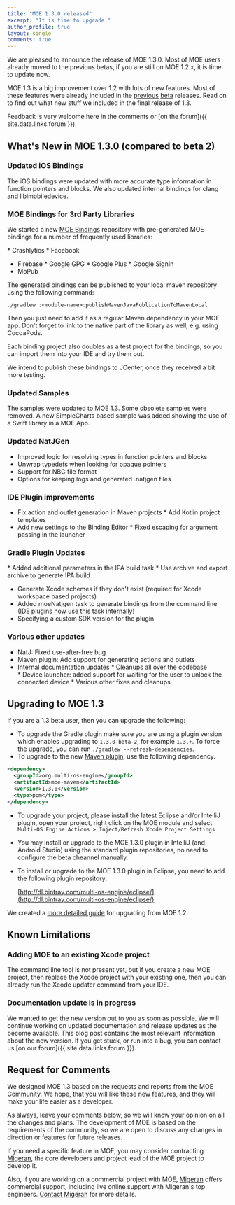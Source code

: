 ```yaml
---
title: "MOE 1.3.0 released"
excerpt: "It is time to upgrade."
author_profile: true
layout: single
comments: true
---
```


We are pleased to announce the release of MOE 1.3.0. Most of MOE users already moved to the previous betas, if you are still on MOE 1.2.x, it is time to update now. 

MOE 1.3 is a big improvement over 1.2 with lots of new features. Most of these features were already included in the [previous](/blog/2016-12-16-moe-1.3.0-beta-1-released/) [beta](/blog/2017-01-25-moe-1.3.0-beta-2-released/) releases. Read on to find out what new stuff we included in the final release of 1.3.

Feedback is very welcome here in the comments or [on the forum]({{ site.data.links.forum }}).

## What's New in MOE 1.3.0 (compared to beta 2)

### Updated iOS Bindings

The iOS bindings were updated with more accurate type information in function pointers and blocks. We also updated internal bindings for clang and libimobiledevice. 

### MOE Bindings for 3rd Party Libraries

We started a new [MOE Bindings](https://github.com/multi-os-engine/moe-bindings) repository with pre-generated MOE bindings for a number of frequently used libraries:

* Crashlytics
* Facebook
* Firebase
* Google GPG
* Google Plus
* Google SignIn
* MoPub

The generated bindings can be published to your local maven repository using the following command:

```shell
./gradlew :<module-name>:publishMavenJavaPublicationToMavenLocal
```

Then you just need to add it as a regular Maven dependency in your MOE app. Don't forget to link to the native part of the library as well, e.g. using CocoaPods.

Each binding project also doubles as a test project for the bindings, so you can import them into your IDE and try them out.

We intend to publish these bindings to JCenter, once they received a bit more testing.

### Updated Samples

The samples were updated to MOE 1.3. Some obsolete samples were removed. A new SimpleCharts based sample was added showing the use of a Swift library in a MOE App.

### Updated NatJGen

* Improved logic for resolving types in function pointers and blocks
* Unwrap typedefs when looking for opaque pointers
* Support for NBC file format
* Options for keeping logs and generated .natjgen files

### IDE Plugin improvements

* Fix action and outlet generation in Maven projects
* Add Kotlin project templates
* Add new settings to the Binding Editor
* Fixed escaping for argument passing in the launcher

### Gradle Plugin Updates

* Added additional parameters in the IPA build task
* Use archive and export archive to generate IPA build
* Generate Xcode schemes if they don't exist (required for Xcode workspace based projects)
* Added moeNatjgen task to generate bindings from the command line (IDE plugins now use this task internally)
* Specifying a custom SDK version for the plugin

### Various other updates

* NatJ: Fixed use-after-free bug
* Maven plugin: Add support for generating actions and outlets
* Internal documentation updates
* Cleanups all over the codebase
* Device launcher: added support for waiting for the user to unlock the connected device
* Various other fixes and cleanups

## Upgrading to MOE 1.3

If you are a 1.3 beta user, then you can upgrade the following:

- To upgrade the Gradle plugin make sure you are using a plugin version which enables upgrading to `1.3.0-beta-2`, for example `1.3.+`. To force the upgrade, you can run `./gradlew --refresh-dependencies`.
- To upgrade to the new [Maven plugin](https://bintray.com/multi-os-engine/maven-dev/moe-maven/1.3.0), use the following dependency.

```xml
<dependency>
  <groupId>org.multi-os-engine</groupId>
  <artifactId>moe-maven</artifactId>
  <version>1.3.0</version>
  <type>pom</type>
</dependency>
```

* To upgrade your project, please install the latest Eclipse and/or IntelliJ plugin, open your project, right click on the MOE module and select `Multi-OS Engine Actions > Inject/Refresh Xcode Project Settings`
* You may install or upgrade to the MOE 1.3.0 plugin in IntelliJ (and Android Studio) using the standard plugin repositories, no need to configure the beta cheannel manually.
* To install or upgrade to the MOE 1.3.0 plugin in Eclipse, you need to add the following plugin repository:

	[http://dl.bintray.com/multi-os-engine/eclipse/](http://dl.bintray.com/multi-os-engine/eclipse/)

We created a [more detailed guide](https://github.com/multi-os-engine/moe-plugin-gradle/blob/master/doc/Upgrading-to-Multi-OS-Engine-1.3.md) for upgrading from MOE 1.2.

## Known Limitations

### Adding MOE to an existing Xcode project

The command line tool is not present yet, but if you create a new MOE project, then replace the Xcode project with your existing one, then you can already run the Xcode updater command from your IDE.

### Documentation update is in progress

We wanted to get the new version out to you as soon as possible. We will continue working on updated documentation and release updates as the become available. This blog post contains the most relevant information about the new version. If you get stuck, or run into a bug, you can contact us [on our forum]({{ site.data.links.forum }}).

## Request for Comments

 We designed MOE 1.3 based on the requests and reports from the MOE Community. We hope, that you will like these new features, and they will make your life easier as a developer.

As always, leave your comments below, so we will know your opinion on all the changes and plans. The development of MOE is based on the requirements of the community, so we are open to discuss any changes in direction or features for future releases.

If you need a specific feature in MOE, you may consider contracting  [Migeran](https://migeran.com), the core developers and project lead of the MOE project to develop it.

Also, if you are working on a commercial project with MOE, [Migeran](https://migeran.com) offers commercial support, including live online support with Migeran's top engineers. [Contact Migeran](https://migeran.com/contact/) for more details.
